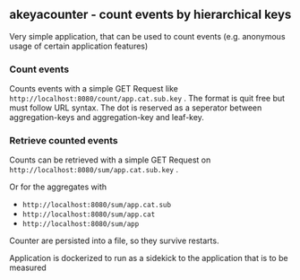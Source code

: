 ## akeyacounter - count events by hierarchical keys

Very simple application, that can be used to count events (e.g. anonymous usage of certain application features) 

### Count events

Counts events with a simple GET Request like `http://localhost:8080/count/app.cat.sub.key` .
The format is quit free but must follow URL syntax. 
The dot is reserved as a seperator between aggregation-keys and aggregation-key and leaf-key.

### Retrieve counted events

Counts can be retrieved with a simple GET Request on `http://localhost:8080/sum/app.cat.sub.key` .

Or for the aggregates with 
- `http://localhost:8080/sum/app.cat.sub` 
- `http://localhost:8080/sum/app.cat` 
- `http://localhost:8080/sum/app` 

Counter are persisted into a file, so they survive restarts.

Application is dockerized to run as a sidekick to the application that is to be measured
